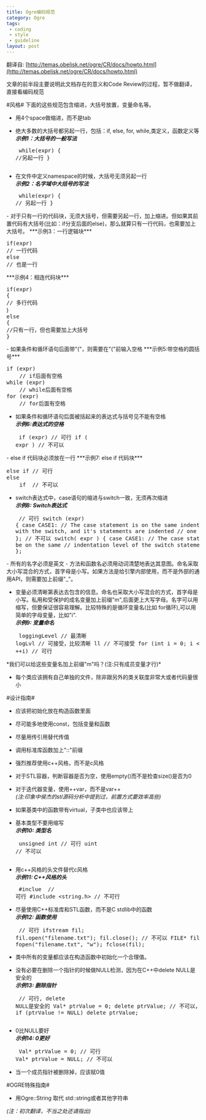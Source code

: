 ```yaml
---
title: Ogre编码规范
category: Ogre
tags:
 - coding
 - style
 - guideline
layout: post
---
```


翻译自: [http://temas.obelisk.net/ogre/CR/docs/howto.html](http://temas.obelisk.net/ogre/CR/docs/howto.html)

文章的前半段主要说明此文档存在的意义和Code Review的过程，暂不做翻译，直接看编码规范

#风格#
下面的这些规范包含缩进，大括号放置，变量命名等。  

- 用4个space做缩进，而不是tab

- 绝大多数的大括号都另起一行，包括：if, else, for, while,类定义，函数定义等  
***示例1：大括号的一般写法***<pre>
while(expr)
{
	//另起一行
}
</pre>

- 在文件中定义namespace的时候，大括号无须另起一行  
***示例2：名字域中大括号的写法***<pre>
while(expr)
{
// 另起一行
}
</pre>
- 对于只有一行的代码块，无须大括号，但需要另起一行，加上缩进。但如果其前置代码有大括号(比如：if分支后面的else)，那么就算只有一行代码，也需要加上大括号。    
***示例3：一行逻辑块***  <pre>
if(expr)
// 一行代码
else
// 也是一行
</pre>    
***示例4：相连代码块***<pre>
if(expr)
{
// 多行代码
｝
else
{
//只有一行，但也需要加上大括号
}
</pre>
- 如果条件和循环语句后面带"("，则需要在"("前输入空格  
***示例5:带空格的圆括号***<pre>
if (expr)
	// if后面有空格
while (expr)
	// while后面有空格
for (expr)
	// for后面有空格
</pre>

- 如果条件和循环语句后面被括起来的表达式与括号见不能有空格  
***示例6:表达式的空格***<pre>
if (expr) // 可行
if ( expr ) // 不可以
</pre>
- else if 代码块必须放在一行  
***示例7: else if 代码块***<pre>
else if // 可行
else
	if  // 不可以
</pre>

- switch表达式中，case语句的缩进与switch一致，无须再次缩进  
***示例8: Switch表达式***<pre>
// 可行
switch (expr)
{
case CASE1:
  // The case statement is on the same indentation level
  // with the switch, and it's statements are indented
  // one level.
  break;
};
// 不可以
switch( expr )
{
  case CASE1:
  // The case statement should be on the same
  // indentation level of the switch statement
      break;
};
</pre>
- 所有的名字必须是英文
- 方法和函数名必须用动词清楚地表达其意图。命名采取大小写混合的方式，首字母是小写。如果方法是给引擎内部使用，而不是外部的通用API，则需要加上前缀"_"。

- 变量必须清晰第表达去包含的信息。命名也采取大小写混合的方式，首字母是小写。私用和受保护的成名变量加上前缀"m",后面更上大写字母。名字可以用缩写，但要保证很容易理解。比较特殊的是循环变量名(比如 for循环),可以用简单的字母变量，比如"i".  
***示例9: 变量命名***<pre>
loggingLevel // 最清晰
logLvl // 可接受，比较清晰
ll // 不可接受
for (int i = 0; i < max; ++i) // 可行
</pre>
*我们可以给这些变量名加上前缀"m"吗？(注:只有成员变量才行)*

- 每个类应该拥有自己单独的文件，除非跟另外的类关联度非常大或者代码量很小


#设计指南#

- 应该把初始化放在构造函数里面

- 尽可能多地使用const，包括变量和函数

- 尽量用传引用替代传值

- 调用标准库函数加上"::"前缀

- 强烈推荐使用c++风格，而不是c风格

- 对于STL容器，判断容器是否为空，使用empty()而不是检查size()是否为0

- 对于迭代器变量，使用++var，而不是var++  
*(注:印象中侯杰的stl源码分析中提到过，前置方式要效率高些)*

- 如果基类中的函数带有virtual，子类中也应该带上

- 基本类型不要用缩写  
***示例10: 类型名***<pre>
unsigned int // 可行
uint // 不可以
</pre>

- 用c++风格的头文件替代c风格  
***示例11: C++风格的头***<pre>
\#inclue <cstring> // 可行
\#include <string.h> // 不可行
</pre>

- 尽量使用C++标准库和STL函数，而不是C stdlib中的函数  
***示例12: 函数使用***<pre>
// 可行
ifstream fil;
fil.open("filename.txt");
fil.close();
// 不可以
FILE* fil = fopen("filename.txt", "w");
fclose(fil);
</pre>

- 类中所有的变量都应该在构造函数中初始化一个合理值。

- 没有必要在删除一个指针的时候做NULL检测，因为在C++中delete NULL是安全的  
***示例13: 删除指针***<pre>
// 可行, delete NULL是安全的
Val* ptrValue = 0;
delete ptrValue;
// 不可以，没有必要嘛 
if (ptrValue != NULL)
    delete ptrValue;
</pre>

- 0比NULL要好  
***示例14: 0更好***<pre>
Val* ptrValue = 0; // 可行
Val* ptrValue = NULL; // 不可以
</pre>

- 当一个成员指针被删除掉，应该赋0值



#OGRE特殊指南#
- 用Ogre::String 取代 std::string或者其他字符串  
  

*(注：初次翻译，不当之处还请指出)*













